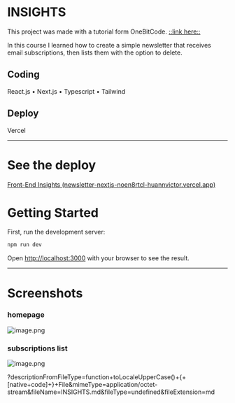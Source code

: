 # INSIGHTS

This project was made with a tutorial form OneBitCode. [::link here::](https://youtu.be/d0FtBqd4WkE?si=ctjvWk_iKb-qErej)

In this course I learned how to create a simple newsletter that receives email subscriptions, then lists them with the option to delete.

## Coding

React.js • Next.js • Typescript • Tailwind

## Deploy

Vercel

---

# See the deploy

[Front-End Insights (newsletter-nextjs-noen8rtcl-huannvictor.vercel.app)](https://newsletter-nextjs-noen8rtcl-huannvictor.vercel.app/)

# Getting Started

First, run the development server:

```bash
npm run dev
```

Open [http://localhost:3000](http://localhost:3000) with your browser to see the result.

---

# Screenshots

### homepage

![image.png](https://res.craft.do/user/full/2a94c98e-cd47-d60f-7a1c-d742c8bd4fd9/doc/b7a460dd-0a11-a165-f688-1d8049001047/ea895e51-5f92-4395-afba-9fe8a475ce22)

### subscriptions list

![image.png](https://res.craft.do/user/full/2a94c98e-cd47-d60f-7a1c-d742c8bd4fd9/doc/b7a460dd-0a11-a165-f688-1d8049001047/95e44b82-6777-423a-abcd-728453f984f6)

?descriptionFromFileType=function+toLocaleUpperCase()+{+[native+code]+}+File&mimeType=application/octet-stream&fileName=INSIGHTS.md&fileType=undefined&fileExtension=md